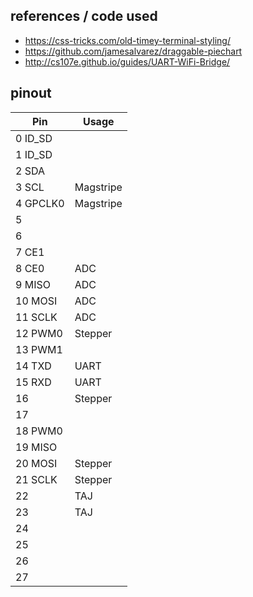 ## references / code used

- https://css-tricks.com/old-timey-terminal-styling/
- https://github.com/jamesalvarez/draggable-piechart
- http://cs107e.github.io/guides/UART-WiFi-Bridge/

## pinout

|    Pin    |   Usage   |
| --------  | --------- |
|  0 ID_SD  |           |
|  1 ID_SD  |           |
|  2 SDA    |           |
|  3 SCL    | Magstripe |   
|  4 GPCLK0 | Magstripe |
|  5        |           |
|  6        |           |
|  7 CE1    |           |
|  8 CE0    |  ADC      |
|  9 MISO   |  ADC      |
| 10 MOSI   |  ADC      |
| 11 SCLK   |  ADC      |
| 12 PWM0   |  Stepper  |
| 13 PWM1   |           |
| 14 TXD    |  UART     |
| 15 RXD    |  UART     |
| 16        |  Stepper  |   
| 17        |           |
| 18 PWM0   |           |
| 19 MISO   |           |
| 20 MOSI   |  Stepper  |
| 21 SCLK   |  Stepper  |
| 22        |  TAJ      |
| 23        |  TAJ      |
| 24        |           |
| 25        |           |
| 26        |           |
| 27        |           |
